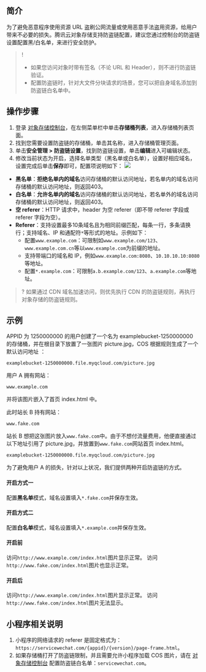 ## 简介

为了避免恶意程序使用资源 URL 盗刷公网流量或使用恶意手法盗用资源，给用户带来不必要的损失。腾讯云对象存储支持防盗链配置，建议您通过控制台的防盗链设置配置黑/白名单，来进行安全防护。

>! 
> - 如果您访问对象时带有签名（不论 URL 和 Header），则不进行防盗链验证。
> - 配置防盗链时，针对大文件分块请求的场景，您可以把自身域名添加到防盗链白名单中。
> 

## 操作步骤

1. 登录 [对象存储控制台](https://console.cloud.tencent.com/cos5)，在左侧菜单栏中单击**存储桶列表**，进入存储桶列表页面。
2. 找到您需要设置防盗链的存储桶，单击其名称，进入存储桶管理页面。
3. 单击**安全管理 > 防盗链设置**，找到防盗链设置，单击**编辑**进入可编辑状态。
4. 修改当前状态为开启，选择名单类型（黑名单或白名单），设置好相应域名，设置完成后单击**保存**即可，配置项说明如下：
![](https://qcloudimg.tencent-cloud.cn/raw/52e566fe464efdbf801b6632913851fe.png)
 - **黑名单**：**拒绝名单内的域名**访问存储桶的默认访问地址，若名单内的域名访问存储桶的默认访问地址，则返回403。
 - **白名单**：**允许名单内的域名**访问存储桶的默认访问地址，若名单外的域名访问存储桶的默认访问地址，则返回403。
 - **空 referer**：HTTP 请求中，header 为空 referer（即不带 referer 字段或 referer 字段为空）。
 - **Referer**：支持设置最多10条域名且为相同前缀匹配，每条一行，多条请换行；支持域名、IP 和通配符`*`等形式的地址。示例如下：
    - 配置`www.example.com`：可限制如`www.example.com/123`、`www.example.com.cn`等以`www.example.com`为前缀的地址。
    - 支持带端口的域名和 IP，例如`www.example.com:8080`、`10.10.10.10:8080`等地址。
    - 配置`*.example.com`：可限制`a.b.example.com/123`、`a.example.com`等地址。
		 
>? 如果通过 CDN 域名加速访问，则优先执行 CDN 的防盗链规则，再执行对象存储的防盗链规则。
>


## 示例

APPID 为 1250000000 的用户创建了一个名为 examplebucket-1250000000 的存储桶，并在根目录下放置了一张图片 picture.jpg，COS 根据规则生成了一个默认访问地址 ：

```plaintext
examplebucket-1250000000.file.myqcloud.com/picture.jpg
```

用户 A 拥有网站：

```plaintext
www.example.com
```

并将该图片嵌入了首页 index.html 中。

此时站长 B 持有网站：

```plaintext
www.fake.com
```

站长 B 想把这张图片放入`www.fake.com`中。由于不想付流量费用，他便直接通过以下地址引用了 picture.jpg，并放置到`www.fake.com`网站首页 index.html。

```plaintext
examplebucket-1250000000.file.myqcloud.com/picture.jpg
```

为了避免用户 A 的损失，针对以上状况，我们提供两种开启防盗链的方式。

#### 开启方式一

配置**黑名单**模式，域名设置填入`*.fake.com`并保存生效。

#### 开启方式二

配置**白名单**模式，域名设置填入`*.example.com`并保存生效。

#### 开启前

访问`http://www.example.com/index.html`图片显示正常。
访问`http://www.fake.com/index.html`图片也显示正常。

#### 开启后

访问`http://www.example.com/index.html`图片显示正常。
访问`http://www.fake.com/index.html`图片无法显示。

## 小程序相关说明

1. 小程序的网络请求的 referer 是固定格式为：`https://servicewechat.com/{appid}/{version}/page-frame.html`。
2. 如果存储桶打开了防盗链限制，并且需要允许小程序加载 COS 图片，请在 [对象存储控制台](https://console.cloud.tencent.com/cos5) 配置防盗链白名单：`servicewechat.com`。

